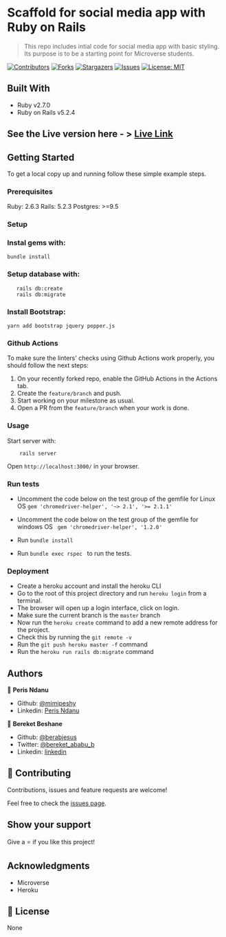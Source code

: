 # Scaffold for social media app with Ruby on Rails

> This repo includes intial code for social media app with basic styling. Its purpose is to be a starting point for Microverse students.

[![Contributors][contributors-shield]][contributors-url]
[![Forks][forks-shield]][forks-url]
[![Stargazers][stars-shield]][stars-url]
[![Issues][issues-shield]][issues-url]
[![License: MIT][license-shield]][license-url]


## Built With

- Ruby v2.7.0
- Ruby on Rails v5.2.4

## See the Live version here - > [Live Link](https://enigmatic-bastion-44052.herokuapp.com/)

## Getting Started

To get a local copy up and running follow these simple example steps.

### Prerequisites

Ruby: 2.6.3
Rails: 5.2.3
Postgres: >=9.5

### Setup

### Instal gems with:

```
bundle install
```

### Setup database with:
```
   rails db:create
   rails db:migrate
```

### Install Bootstrap:

```yarn add bootstrap jquery popper.js```

### Github Actions

To make sure the linters' checks using Github Actions work properly, you should follow the next steps:

1. On your recently forked repo, enable the GitHub Actions in the Actions tab.
2. Create the `feature/branch` and push.
3. Start working on your milestone as usual.
4. Open a PR from the `feature/branch` when your work is done.


### Usage

Start server with:

```
    rails server
```

Open `http://localhost:3000/` in your browser.

### Run tests
- Uncomment the code below on the test group of the gemfile for Linux OS
```gem 'chromedriver-helper', '~> 2.1', '>= 2.1.1'```

- Uncomment the code below on the test group of the gemfile for windows OS
``` gem 'chromedriver-helper', '1.2.0'```

- Run ```bundle install```

- Run  ```bundle exec rspec ``` to run the tests.


### Deployment

- Create a heroku account and install the heroku CLI
- Go to the root of this project directory and run `heroku login` from a terminal.
- The browser will open up a login interface, click on login.
- Make sure the current branch is the `master` branch
- Now run the `heroku create` command to add a new remote address for the project.
- Check this by running the `git remote -v` 
- Run the `git push heroku master -f` command
- Run the `heroku run rails db:migrate` command

## Authors

👤 **Peris Ndanu**

- Github: [@mimipeshy](https://github.com/mimipeshy)
- Linkedin: [Peris Ndanu](https://www.linkedin.com/in/peris-ndanu-405083193/)

👤 **Bereket Beshane**

- Github: [@berabjesus](https://github.com/Berabjesus)
- Twitter: [@bereket_ababu_b](https://twitter.com/bereket_ababu_b)
- Linkedin: [linkedin](https://www.linkedin.com/in/bereket-beshane-a1b75a1a9/)


## 🤝 Contributing

Contributions, issues and feature requests are welcome!

Feel free to check the [issues page](https://github.com/Berabjesus/ror-social-scaffold/issues).

## Show your support

Give a ⭐️ if you like this project!

## Acknowledgments

- Microverse
- Heroku

## 📝 License

None


[contributors-shield]: https://img.shields.io/github/contributors/Berabjesus/ror-social-scaffold
[contributors-url]: https://github.com/Berabjesus/ror-social-scaffold/contributors
[forks-shield]: https://img.shields.io/github/forks/Berabjesus/ror-social-scaffold
[forks-url]:https://github.com/Berabjesus/ror-social-scaffold/network/members
[stars-shield]: https://img.shields.io/github/stars/Berabjesus/ror-social-scaffold
[stars-url]: https://github.com/Berabjesus/ror-social-scaffold/stargazers
[issues-shield]: https://img.shields.io/github/issues/Berabjesus/ror-social-scaffold
[issues-url]: https://github.com/Berabjesus/ror-social-scaffold/issues
[license-shield]: https://img.shields.io/badge/License-MIT-yellow.svg
[license-url]: https://github.com/Berabjesus/ror-social-scaffold/development/LICENSE




